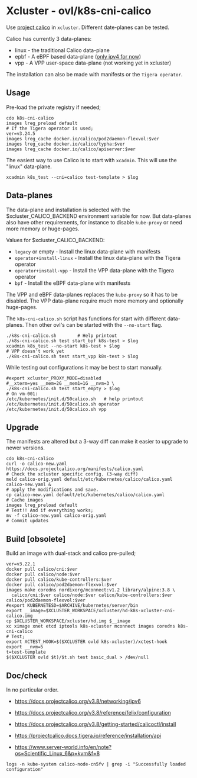 # Xcluster - ovl/k8s-cni-calico

Use [project calico](https://www.projectcalico.org/) in
`xcluster`. Different date-planes can be tested.

Calico has currently 3 data-planes:

* linux - the traditional Calico data-plane
* epbf - A eBPF based data-plane ([only ipv4 for now](
         https://github.com/projectcalico/calico/issues/4736))
* vpp - A VPP user-space data-plane (not working yet in xcluster)

The installation can also be made with manifests or the `Tigera operator`.



## Usage

Pre-load the private registry if needed;
```
cdo k8s-cni-calico
images lreg_preload default
# If the Tigera operator is used;
ver=v3.24.5
images lreg_cache docker.io/calico/pod2daemon-flexvol:$ver
images lreg_cache docker.io/calico/typha:$ver
images lreg_cache docker.io/calico/apiserver:$ver
```

The easiest way to use Calico is to start with `xcadmin`. This will
use the "linux" data-plane.

```
xcadmin k8s_test --cni=calico test-template > $log
```


## Data-planes

The data-plane and installation is selected with the
$xcluster_CALICO_BACKEND environment variable for now. But data-planes
also have other requirements, for instance to disable `kube-proxy` or
need more memory or huge-pages.

Values for $xcluster_CALICO_BACKEND:

* `legacy` or empty - Install the linux data-plane with manifests
* `operator+install-linux` - Install the linux data-plane with the Tigera operator
* `operator+install-vpp` - Install the VPP data-plane with the Tigera operator
* `bpf` - Install the eBPF data-plane with manifests

The VPP and eBPF data-planes replaces the `kube-proxy` so it has to be
disabled. The VPP data-plane require much more memory and optionally
huge-pages.

The `k8s-cni-calico.sh` script has functions for start with different
data-planes. Then other ovl's can be started with the `--no-start`
flag.

```
./k8s-cni-calico.sh        # Help printout
./k8s-cni-calico.sh test start_bpf k8s-test > $log
xcadmin k8s_test --no-start k8s-test > $log
# VPP doesn't work yet
./k8s-cni-calico.sh test start_vpp k8s-test > $log
```

While testing out configurations it may be best to start manually.

```
#export xcluster_PROXY_MODE=disabled
#__xterm=yes __mem=2G __mem1=1G __nvm=3 \
./k8s-cni-calico.sh test start_empty > $log
# On vm-001:
/etc/kubernetes/init.d/50calico.sh   # help printout
/etc/kubernetes/init.d/50calico.sh operator
/etc/kubernetes/init.d/50calico.sh vpp
```


## Upgrade

The manifests are altered but a 3-way diff can make it easier to
upgrade to newer versions.

```
cdo k8s-cni-calico
curl -o calico-new.yaml https://docs.projectcalico.org/manifests/calico.yaml
# Check the xcluster specific config. (3-way diff)
meld calico-orig.yaml default/etc/kubernetes/calico/calico.yaml calico-new.yaml &
# apply the modifications and save.
cp calico-new.yaml default/etc/kubernetes/calico/calico.yaml
# Cache images
images lreg_preload default
# Test!! And if everything works;
mv -f calico-new.yaml calico-orig.yaml
# Commit updates
```


## Build [obsolete]

Build an image with dual-stack and calico pre-pulled;
```
ver=v3.22.1
docker pull calico/cni:$ver
docker pull calico/node:$ver
docker pull calico/kube-controllers:$ver
docker pull calico/pod2daemon-flexvol:$ver
images make coredns nordixorg/mconnect:v1.2 library/alpine:3.8 \
  calico/cni:$ver calico/node:$ver calico/kube-controllers:$ver calico/pod2daemon-flexvol:$ver
#export KUBERNETESD=$ARCHIVE/kubernetes/server/bin
export __image=$XCLUSTER_WORKSPACE/xcluster/hd-k8s-xcluster-cni-calico.img
cp $XCLUSTER_WORKSPACE/xcluster/hd.img $__image
xc ximage xnet etcd iptools k8s-xcluster mconnect images coredns k8s-cni-calico
# Test;
export XCTEST_HOOK=$($XCLUSTER ovld k8s-xcluster)/xctest-hook
export __nvm=5
t=test-template
$($XCLUSTER ovld $t)/$t.sh test basic_dual > /dev/null
```


## Doc/check

In no particular order.

* https://docs.projectcalico.org/v3.8/networking/ipv6

* https://docs.projectcalico.org/v3.8/reference/felix/configuration

* https://docs.projectcalico.org/v3.8/getting-started/calicoctl/install

* https://projectcalico.docs.tigera.io/reference/installation/api

* https://www.server-world.info/en/note?os=Scientific_Linux_6&p=kvm&f=8

```
logs -n kube-system calico-node-cn5fv | grep -i "Successfully loaded configuration"
```
